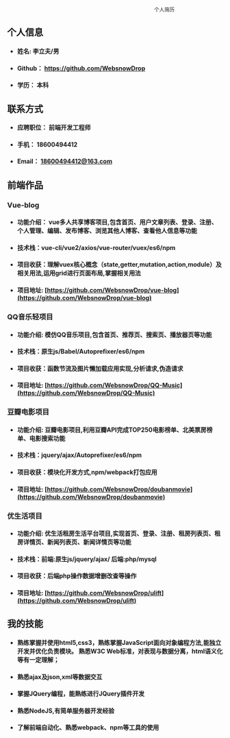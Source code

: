                                                     个人简历

## 个人信息

- #### 姓名: 李立夫/男
- #### Github： https://github.com/WebsnowDrop
- #### 学历： 本科

## 联系方式

- #### 应聘职位： 前端开发工程师
- #### 手机： 18600494412
- #### Email：  18600494412@163.com


## 前端作品

### Vue-blog

-  #### 功能介绍： vue多人共享博客项目,包含首页、用户文章列表、登录、注册、个人管理、编辑、发布博客、浏览其他人博客、查看他人信息等功能
- #### 技术栈：vue-cli/vue2/axios/vue-router/vuex/es6/npm
- #### 项目收获：理解vuex核心概念（state,getter,mutation,action,module）及相关用法,运用grid进行页面布局,掌握相关用法
- #### 项目地址: [https://github.com/WebsnowDrop/vue-blog](https://github.com/WebsnowDrop/vue-blog)

### QQ音乐轻项目

- #### 功能介绍: 模仿QQ音乐项目,包含首页、推荐页、搜索页、播放器页等功能
- #### 技术栈：原生js/Babel/Autoprefixer/es6/npm
- #### 项目收获：函数节流及图片懒加载应用实现,分析请求,伪造请求
- #### 项目地址: [https://github.com/WebsnowDrop/QQ-Music](https://github.com/WebsnowDrop/QQ-Music)

### 豆瓣电影项目

- #### 功能介绍: 豆瓣电影项目,利用豆瓣API完成TOP250电影榜单、北美票房榜单、电影搜索功能
- #### 技术栈：jquery/ajax/Autoprefixer/es6/npm
- #### 项目收获：模块化开发方式,npm/webpack打包应用
- #### 项目地址: [https://github.com/WebsnowDrop/doubanmovie](https://github.com/WebsnowDrop/doubanmovie)

### 优生活项目

- #### 功能介绍: 优生活租房生活平台项目,实现首页、登录、注册、租房列表页、租房详情页、新闻列表页、新闻详情页等功能
- #### 技术栈：前端:原生js/jquery/ajax/  后端:php/mysql
- #### 项目收获：后端php操作数据增删改查等操作
- #### 项目地址: [https://github.com/WebsnowDrop/ulift](https://github.com/WebsnowDrop/ulift)

## 我的技能

- #### 熟练掌握并使用html5,css3，熟练掌握JavaScript面向对象编程方法,能独立开发并优化负责模块。 熟悉W3C Web标准，对表现与数据分离，html语义化等有一定理解；

- #### 熟悉ajax及json,xml等数据交互
- #### 掌握JQuery编程，能熟练进行JQuery插件开发
- #### 熟悉NodeJS,有简单服务器开发经验
- #### 了解前端自动化、熟悉webpack、npm等工具的使用



